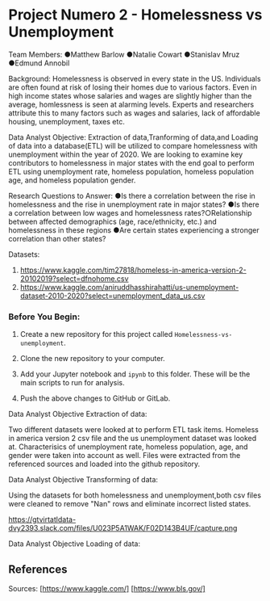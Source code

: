 
# Project Numero 2 - Homelessness vs Unemployment

Team Members:
●Matthew Barlow
●Natalie Cowart
●Stanislav Mruz
●Edmund Annobil


Background: 
Homelessness is observed in every state in the US. Individuals are often found at risk of losing their homes due to various factors. Even in high income states whose salaries and wages are slightly higher than the average, homlessness is seen at alarming levels. Experts and researchers attribute this to many factors such as wages and salaries, lack of affordable housing, unemployment, taxes etc.  

Data Analyst Objective: 
Extraction of data,Tranforming of data,and Loading of data into a database(ETL) will be utilized to compare homelessness with unemployment within the year of 2020.  We are looking to examine key contributors to homelessness in major states with the end goal to perform ETL using unemployment rate, homeless population, homeless population age, and homeless population gender.


Research Questions to Answer:
●Is there a correlation between the rise in homelessness and the rise in unemployment rate in major states? 
●Is there a correlation between low wages and homelessness rates?○Relationship between affected demographics (age, race/ethnicity, etc.) and homelessness in these regions
●Are certain states experiencing a stronger correlation than other states? 

Datasets: 
1. https://www.kaggle.com/tim27818/homeless-in-america-version-2-20102019?select=dfnohome.csv
2. https://www.kaggle.com/aniruddhasshirahatti/us-unemployment-dataset-2010-2020?select=unemployment_data_us.csv

### Before You Begin:

1. Create a new repository for this project called `Homelessness-vs-unemployment`.

2. Clone the new repository to your computer.

3. Add your Jupyter notebook and `ipynb` to this folder. These will be the main scripts to run for analysis.

4. Push the above changes to GitHub or GitLab.

Data Analyst Objective Extraction of data: 

Two different datasets were looked at to perform ETL task items. Homeless in america version 2 csv file and the us unemployment dataset was looked at. Characterisics of unemployment rate, homeless population, age, and gender were taken into account as well. Files were extracted from the referenced sources and loaded into the github repository. 

Data Analyst Objective Transforming of data: 

Using the datasets for both homelessness and unemployment,both csv files were cleaned to remove "Nan" rows and eliminate incorrect listed states. 

https://gtvirtatldata-dvy2393.slack.com/files/U023P5A1WAK/F02D143B4UF/capture.png






Data Analyst Objective Loading of data: 



## References

Sources: [https://www.kaggle.com/]
        [https://www.bls.gov/]
